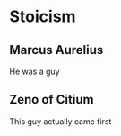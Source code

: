 # Stoicism

## **Marcus Aurelius**

He was a guy

## **Zeno of Citium**

This guy actually came first
